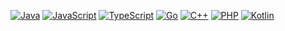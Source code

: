 [![Java](https://img.shields.io/badge/Java-B87407?style=for-the-badge&logo=java&logoColor=white)](https://github.com/xXNurioXx?tab=repositories&q=&type=&language=java&sort=)
[![JavaScript](https://img.shields.io/badge/JavaScript-F7DF1E?style=for-the-badge&logo=javascript&logoColor=black)](https://github.com/xXNurioXx?tab=repositories&q=&type=&language=javascript&sort=)
[![TypeScript](https://img.shields.io/badge/TypeScript-007ACC?style=for-the-badge&logo=typescript&logoColor=white)](https://github.com/xXNurioXx?tab=repositories&q=&type=&language=typescript&sort=)
[![Go](https://img.shields.io/badge/Go-00ACD7?style=for-the-badge&logo=go&logoColor=white)](https://github.com/xXNurioXx?tab=repositories&q=&type=&language=go&sort=)
[![C++](https://img.shields.io/badge/C++-B670FA?style=for-the-badge&logo=c%2B%2B&logoColor=white)](https://github.com/xXNurioXx?tab=repositories&q=&type=&language=c%2B%2B&sort=)
[![PHP](https://img.shields.io/badge/PHP-48038A?style=for-the-badge&logo=php&logoColor=white)](https://github.com/xXNurioXx?tab=repositories&q=&type=&language=php&sort=)
[![Kotlin](https://img.shields.io/badge/Kotlin-3370FF?style=for-the-badge&logo=kotlin&logoColor=white)](https://github.com/Minecraft-Servers-List)
